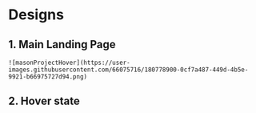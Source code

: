 # **Designs**

## 1. Main Landing Page
    ![masonProjectHover](https://user-images.githubusercontent.com/66075716/180778900-0cf7a487-449d-4b5e-9921-b66975727d94.png)

## 2. Hover state
